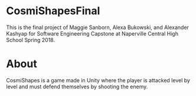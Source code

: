 # CosmiShapesFinal
This is the final project of Maggie Sanborn, Alexa Bukowski, and Alexander Kashyap for Software Engineering Capstone at Naperville Central High School Spring 2018.
# About 
CosmiShapes is a game made in Unity where the player is attacked level by level and must defend themselves by shooting the enemy.
